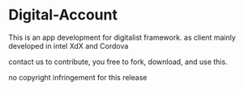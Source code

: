 # Digital-Account
This is an app development for digitalist framework. 
as client mainly developed in intel XdX and Cordova

contact us to contribute, 
you free to fork, download, and use this. 

no copyright infringement for this release
